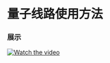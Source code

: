 # 量子线路使用方法

### 展示

[![Watch the video](https://i.imgur.com/vKb2F1B.png)](https://youtu.be/vt5fpE0bzSY)